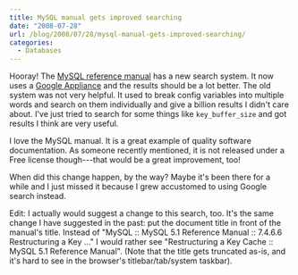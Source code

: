```yaml
---
title: MySQL manual gets improved searching
date: "2008-07-28"
url: /blog/2008/07/28/mysql-manual-gets-improved-searching/
categories:
  - Databases
---
```

Hooray! The [MySQL reference manual](http://dev.mysql.com/doc/) has a new search system. It now uses a [Google Appliance](http://www.google.com/enterprise/search.html) and the results should be a lot better. The old system was not very helpful. It used to break config variables into multiple words and search on them individually and give a billion results I didn't care about. I've just tried to search for some things like `key_buffer_size` and got results I think are very useful.

I love the MySQL manual. It is a great example of quality software documentation. As someone recently mentioned, it is not released under a Free license though---that would be a great improvement, too!

When did this change happen, by the way? Maybe it's been there for a while and I just missed it because I grew accustomed to using Google search instead.

Edit: I actually would suggest a change to this search, too. It's the same change I have suggested in the past: put the document title in front of the manual's title. Instead of "MySQL :: MySQL 5.1 Reference Manual :: 7.4.6.6 Restructuring a Key ..." I would rather see "Restructuring a Key Cache :: MySQL 5.1 Reference Manual". (Note that the title gets truncated as-is, and it's hard to see in the browser's titlebar/tab/system taskbar).


